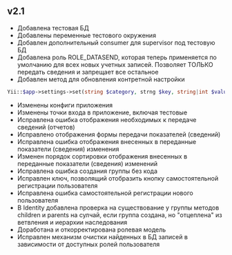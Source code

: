 v2.1
-
* Добавлена тестовая БД
* Добавлены переменные тестового окружения
* Добавлен дополнительный consumer для supervisor под тестовую БД
* Добавлена роль ROLE_DATASEND, которая теперь применяется по умолчанию для всех новых учетных записей. Позволяет ТОЛЬКО передать сведения и запрещает все остальное
* Добавлен метод для обновления контретной настройки
```php
Yii::$app->settings->set(string $category, strng $key, string|int $value);
```
* Изменены конфиги приложения
* Изменены точки входа в приложение, включая тестовые
* Исправлена ошибка отображения необходимых к передаче сведений (отчетов)
* Исправлено отображения формы передачи показателей (сведений)
* Исправлена ошибка отображения внесенных в переданные показатели (сведения) изменения
* Изменен порядок сортировки отображения внесенных в переданные показатели (сведения) изменений
* Исправлена ошибка создания группы без кода
* Исправлен ключ, позволящий отобразить кнопку самостоятельной регистрации пользователя
* Исправлена ошибка самостоятельной регистрации нового пользователя
* В Identity добавлена проверка на существование у группы методов children и parents на сулчай, если группа создана, но "отцеплена" из ветвления и иерархии наследования
* Доработана и откорректирована ролевая модель
* Исправлен механизм очистки найденных в БД записей в зависимости от доступных ролей пользователя
